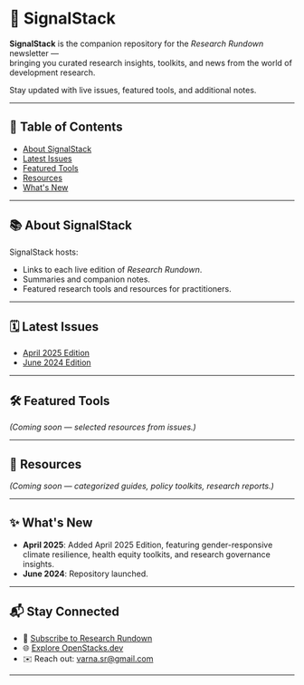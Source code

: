 # 🚀 SignalStack

**SignalStack** is the companion repository for the *Research Rundown* newsletter —  
bringing you curated research insights, toolkits, and news from the world of development research.

Stay updated with live issues, featured tools, and additional notes.

---

## 📖 Table of Contents

- [About SignalStack](#about-signalstack)
- [Latest Issues](#latest-issues)
- [Featured Tools](#featured-tools)
- [Resources](#resources)
- [What's New](#whats-new)

---

## 📚 About SignalStack

SignalStack hosts:

- Links to each live edition of *Research Rundown*.
- Summaries and companion notes.
- Featured research tools and resources for practitioners.

---

## 🗓️ Latest Issues

- [April 2025 Edition](issues/april-2025/)
- [June 2024 Edition](issues/june-2024/) <!-- Adjust if you have previous issues -->

---

## 🛠️ Featured Tools

*(Coming soon — selected resources from issues.)*

---

## 📂 Resources

*(Coming soon — categorized guides, policy toolkits, research reports.)*

---

## ✨ What's New

- **April 2025**: Added April 2025 Edition, featuring gender-responsive climate resilience, health equity toolkits, and research governance insights.
- **June 2024**: Repository launched.

---

## 📬 Stay Connected

- 📖 [Subscribe to Research Rundown](https://open.substack.com/pub/varna)
- 🌐 [Explore OpenStacks.dev](https://openstacks.dev/)
- ✉️ Reach out: varna.sr@gmail.com

---
